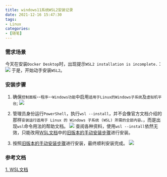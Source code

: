 ```yaml
---
title: windows11系统WSL2安装记录
date: 2021-12-16 15:47:30
tags:
- Linux
categories:
- [随笔]
---
```

### 需求场景
今天在安装`Docker Desktop`时，出现提示`WSL2 installation is incomplete.`：
![](https://fastly.jsdelivr.net/gh/Snail-Lu/imageGalleries/gh-pages/2021-12/20211216155010.png)
于是，开始动手安装`WSL2`。

### 安装步骤 
1. 确保`控制面板`--`程序`--`Windows功能`中启用`适用于Linux的Windows子系统`及`虚拟机平台`;
![](https://fastly.jsdelivr.net/gh/Snail-Lu/imageGalleries/gh-pages/2021-12/20211216161653.png)

2. 管理员身份运行`PowerShell`，执行`wsl --install`，并不会像官方文档介绍的那样`安装运行适用于 Linux 的 Windows 子系统 (WSL) 所需的全部内容。`，而是出现`wsl`命令用法的帮助文档。
![](https://fastly.jsdelivr.net/gh/Snail-Lu/imageGalleries/gh-pages/2021-12/20211216180645.png)
查阅各种资料，使用`wsl --install`依然无效，只能改用[WSL文档](https://docs.microsoft.com/zh-cn/windows/wsl/)中的[旧版本的手动安装步骤](https://docs.microsoft.com/zh-cn/windows/wsl/install-manual)进行安装。

3. 按照[旧版本的手动安装步骤](https://docs.microsoft.com/zh-cn/windows/wsl/install-manual)进行安装，最终顺利安装完成。
![](https://fastly.jsdelivr.net/gh/Snail-Lu/imageGalleries/gh-pages/2021-12/20211217093054.png)

### 参考文档
[1. WSL文档](https://docs.microsoft.com/zh-cn/windows/wsl/)